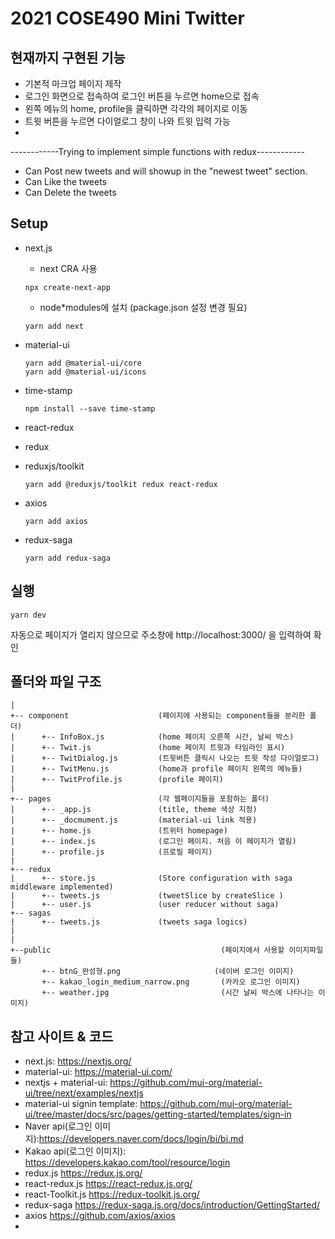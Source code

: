 # 2021 COSE490 Mini Twitter

## 현재까지 구현된 기능

- 기본적 마크업 페이지 제작
- 로그인 화면으로 접속하여 로그인 버튼을 누르면 home으로 접속
- 왼쪽 메뉴의 home, profile을 클릭하면 각각의 페이지로 이동
- 트윗 버튼을 누르면 다이얼로그 창이 나와 트윗 입력 가능
- 
------------Trying to implement simple functions with redux------------
- Can Post new tweets and will showup in the "newest tweet" section.
- Can Like the tweets
- Can Delete the tweets


## Setup

- next.js
  - next CRA 사용
  ```
  npx create-next-app
  ```
  - node*modules에 설치  (package.json 설정 변경 필요)
  ```
  yarn add next
  ```
- material-ui
  ```
  yarn add @material-ui/core
  yarn add @material-ui/icons
  ```
  

- time-stamp
  ```
  npm install --save time-stamp
  ```
- react-redux
- redux
- reduxjs/toolkit
  ```
  yarn add @reduxjs/toolkit redux react-redux
  ```
- axios
  ```
  yarn add axios
  ```
- redux-saga
  ```
  yarn add redux-saga

  ```
## 실행

```
yarn dev
```

자동으로 페이지가 열리지 않으므로 주소창에 http://localhost:3000/ 을 입력하여 확인

## 폴더와 파일 구조

```
|
+-- component                    (페이지에 사용되는 component들을 분리한 폴더)
|      +-- InfoBox.js            (home 페이지 오른쪽 시간, 날씨 박스)
|      +-- Twit.js               (home 페이지 트윗과 타임라인 표시)
|      +-- TwitDialog.js         (트윗버튼 클릭시 나오는 트윗 작성 다이얼로그)
|      +-- TwitMenu.js           (home과 profile 페이지 왼쪽의 메뉴들)
|      +-- TwitProfile.js        (profile 페이지)
|
+-- pages                        (각 웹페이지들을 포함하는 폴더)
|      +-- _app.js               (title, theme 색상 지정)
|      +-- _docmument.js         (material-ui link 적용)
|      +-- home.js               (트위터 homepage)
|      +-- index.js              (로그인 페이지. 처음 이 페이지가 열림)
|      +-- profile.js            (프로필 페이지)
|
+-- redux
|      +-- store.js              (Store configuration with saga middleware implemented)
|      +-- tweets.js             (tweetSlice by createSlice )
|      +-- user.js               (user reducer without saga)
+-- sagas
|      +-- tweets.js             (tweets saga logics)
|
|
+--public                                      (페이지에서 사용할 이미지파일들)
       +-- btnG_완성형.png                     (네이버 로그인 이미지)
       +-- kakao_login_medium_narrow.png       (카카오 로그인 이미지)
       +-- weather.jpg                         (시간 날씨 박스에 나타나는 이미지)
```

## 참고 사이트 & 코드

- next.js: https://nextjs.org/
- material-ui: https://material-ui.com/
- nextjs + material-ui: https://github.com/mui-org/material-ui/tree/next/examples/nextjs
- material-ui signin template: https://github.com/mui-org/material-ui/tree/master/docs/src/pages/getting-started/templates/sign-in
- Naver api(로그인 이미지):https://developers.naver.com/docs/login/bi/bi.md
- Kakao api(로그인 이미지): https://developers.kakao.com/tool/resource/login
- redux.js https://redux.js.org/
- react-redux.js https://react-redux.js.org/
- react-Toolkit.js https://redux-toolkit.js.org/
- redux-saga https://redux-saga.js.org/docs/introduction/GettingStarted/
- axios https://github.com/axios/axios
- 

